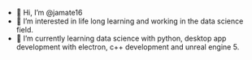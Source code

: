 - 👋 Hi, I’m @jamate16
- 👀 I’m interested in life long learning and working in the data science field.
- 🌱 I’m currently learning data science with python, desktop app development with electron, c++ development and unreal engine 5.

<!---
jamate16/jamate16 is a ✨ special ✨ repository because its `README.md` (this file) appears on your GitHub profile.
You can click the Preview link to take a look at your changes.
--->
